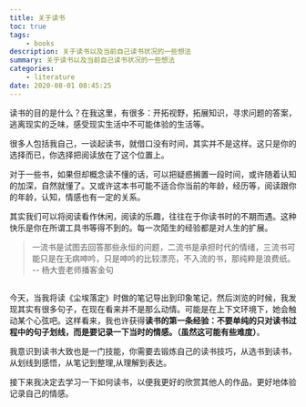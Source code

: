 ```yaml
---
title: 关于读书
toc: true
tags:
    - books
description: 关于读书以及当前自己读书状况的一些想法
summary: 关于读书以及当前自己读书状况的一些想法
categories:
    - literature
date: 2020-08-01 08:45:25
---
```


读书的目的是什么？在我这里，有很多：开拓视野，拓展知识，寻求问题的答案，逃离现实的乏味，感受现实生活中不可能体验的生活等。

很多人包括我自己，一谈起读书，就借口没有时间，其实并不是这样。这只是你的选择而已，你选择把阅读放在了这个位置上。

对于一些书，如果但却概念读不懂的话，可以把疑惑搁置一段时间，或许随着认知的加深，自然就懂了。又或许这本书可能不适合你当前的年龄，经历等，阅读跟你的年龄，认知，情感也有一定的关系。

其实我们可以将阅读看作休闲，阅读的乐趣，往往在于你读书时的不期而遇。这种快乐是你在所谓工具书等得不到的。每一次陌生的经验都是对人生的扩展。

> 一流书是试图去回答那些永恒的问题，二流书是承担时代的情绪，三流书可能只是在无病呻吟，只是呻吟的比较漂亮，不入流的书，那纯粹是浪费纸。 -- 杨大壹老师播客金句

##

今天，当我将读《尘埃落定》时做的笔记导出到印象笔记，然后浏览的时候，我发现其实有很多句子，在现在看来并不是那么动情。可能是在上下文环境下，她会触动某个心弦吧。这样看来，我也许获得**读书的第一条经验：不要单纯的只对读书过程中的句子划线，而是要记录一下当时的情感。（虽然这可能有些难度）**。

我意识到读书大致也是一门技能，你需要去锻炼自己的读书技巧，从选书到读书，从划线到感悟，从笔记到整理,从理解到表达。

接下来我决定去学习一下如何读书，以便我更好的欣赏其他人的作品，更好地体验记录自己的情感。
